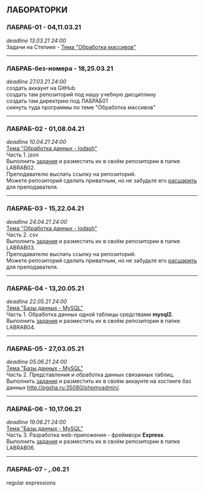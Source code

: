 ## ЛАБОРАТОРКИ

### ЛАБРАБ-01 - 04,11.03.21  
_deadline 13.03.21 24:00_  
Задачи на Степике - [Тема "Обработка массивов"](https://stepik.org/lesson/416145/)  

---  

### ЛАБРАБ-без-номера - 18,25.03.21  
_deadline 27.03.21 24:00_  
создать аккаунт на GitHub  
создать там репозиторий под нашу учебную дисциплину  
создать там директрию под ЛАБРАБ01  
скинуть туда программы по теме "Обработка массивов"  

---  

### ЛАБРАБ-02 - 01,08.04.21  
_deadline 10.04.21 24:00_  
[Тема "Обработка данных - lodash"](/theme-05-lodash/)  
Часть 1. json  
Выполнить [задания](./LABRAB02/) и разместить их в своём репозитории в папке LABRAB02.  
Преподавателю выслать ссылку на репозиторий.  
Можете репозиторий сделать приватным, но не забудьте его [расшарить](/pdf/shareGit.pdf) для преподавателя.  

---  

### ЛАБРАБ-03 - 15,22.04.21  
_deadline 24.04.21 24:00_  
[Тема "Обработка данных - lodash"](/theme-05-lodash/)  
Часть 2. csv  
Выполнить [задания](./LABRAB03/) и разместить их в своём репозитории в папке LABRAB03.  
Преподавателю выслать ссылку на репозиторий.  
Можете репозиторий сделать приватным, но не забудьте его [расшарить](/pdf/shareGit.pdf) для преподавателя.  

---  

### ЛАБРАБ-04 - 13,20.05.21  
_deadline 22.05.21 24:00_  
[Тема "Базы данных - MySQL"](/theme-06-MySQL/)  
Часть 1. Обработка данных одной таблицы средствами **mysql2**.  
Выполнить [задания](./LABRAB04/) и разместить их в своём репозитории в папке LABRAB04.  

---  

### ЛАБРАБ-05 - 27,03.05.21  
_deadline 05.06.21 24:00_  
[Тема "Базы данных - MySQL"](/theme-06-MySQL/)  
Часть 2. Представления и обработка данных связанных таблиц.  
Выполнить [задания](./LABRAB05/) и разместить их в своём аккаунте на хостинге баз данных http://pgsha.ru:35080/phpmyadmin/.  

---  

### ЛАБРАБ-06 - 10,17.06.21  
_deadline 19.06.21 24:00_  
[Тема "Базы данных - MySQL"](/theme-06-MySQL/)  
Часть 3. Разработка web-приложения - фреймворк **Express**.  
Выполнить [задания](./LABRAB06/) и разместить их в своём репозитории в папке LABRAB06.  

---  

### ЛАБРАБ-07 - __,__.06.21  
regular expressions  

```

```

